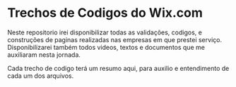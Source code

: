 # Trechos de Codigos do Wix.com

Neste repositorio irei disponibilizar todas as validações, codigos, e construções de paginas realizadas nas empresas em que prestei serviço. Disponibilizarei também todos videos, textos e documentos que me auxiliaram nesta jornada. 

Cada trecho de codigo terá um resumo aqui, para auxilio e entendimento de cada um dos arquivos.
